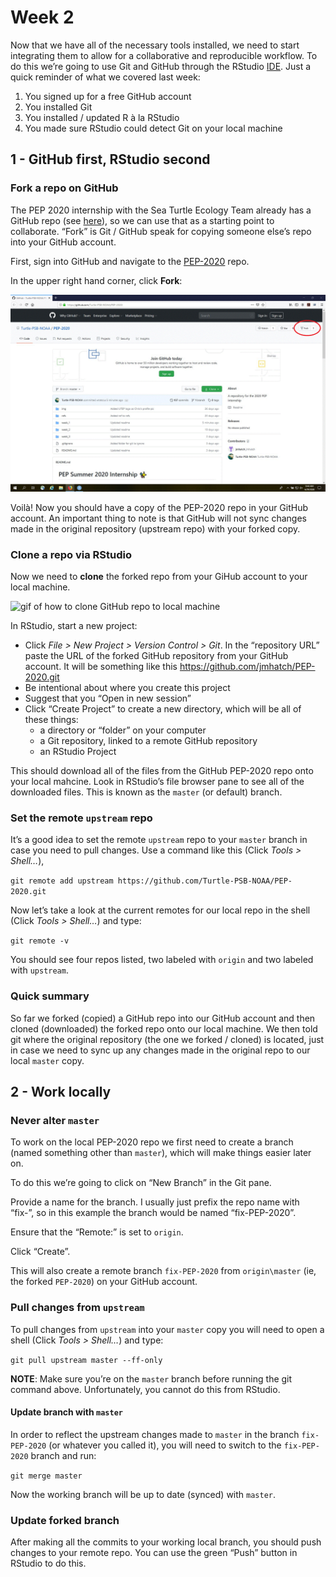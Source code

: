 Week 2
======

Now that we have all of the necessary tools installed, we need to start
integrating them to allow for a collaborative and reproducible workflow.
To do this we’re going to use Git and GitHub through the RStudio
[IDE](https://en.wikipedia.org/wiki/Integrated_development_environment).
Just a quick reminder of what we covered last week:

1.  You signed up for a free GitHub account
2.  You installed Git
3.  You installed / updated R à la RStudio
4.  You made sure RStudio could detect Git on your local machine

1 - GitHub first, RStudio second
--------------------------------

### Fork a repo on GitHub

The PEP 2020 internship with the Sea Turtle Ecology Team already has a
GitHub repo (see [here](https://github.com/Turtle-PSB-NOAA/PEP-2020)),
so we can use that as a starting point to collaborate. “Fork” is Git /
GitHub speak for copying someone else’s repo into your GitHub account.

First, sign into GitHub and navigate to the
[PEP-2020](https://github.com/Turtle-PSB-NOAA/PEP-2020) repo.

In the upper right hand corner, click **Fork**:

![screenshot of forking GitHub repo](img/GitHub_fork.gif)

Voilà! Now you should have a copy of the PEP-2020 repo in your GitHub
account. An important thing to note is that GitHub will not sync changes
made in the original repository (upstream repo) with your forked copy.

### Clone a repo via RStudio

Now we need to **clone** the forked repo from your GiHub account to your
local machine.

![gif of how to clone GitHub repo to local
machine](img/Github_cloning.gif)

In RStudio, start a new project:

-   Click *File &gt; New Project &gt; Version Control &gt; Git*. In the
    “repository URL” paste the URL of the forked GitHub repository from
    your GitHub account. It will be something like this
    <a href="https://github.com/jmhatch/PEP-2020.git" class="uri">https://github.com/jmhatch/PEP-2020.git</a>
-   Be intentional about where you create this project
-   Suggest that you “Open in new session”
-   Click “Create Project” to create a new directory, which will be all
    of these things:
    -   a directory or “folder” on your computer
    -   a Git repository, linked to a remote GitHub repository
    -   an RStudio Project

This should download all of the files from the GitHub PEP-2020 repo onto
your local mahcine. Look in RStudio’s file browser pane to see all of
the downloaded files. This is known as the `master` (or default) branch.

### Set the remote `upstream` repo

It’s a good idea to set the remote `upstream` repo to your `master`
branch in case you need to pull changes. Use a command like this (Click
*Tools &gt; Shell…*),

`git remote add upstream https://github.com/Turtle-PSB-NOAA/PEP-2020.git`

Now let’s take a look at the current remotes for our local repo in the
shell (Click *Tools &gt; Shell…*) and type:

`git remote -v`

You should see four repos listed, two labeled with `origin` and two
labeled with `upstream`.

### Quick summary

So far we forked (copied) a GitHub repo into our GitHub account and then
cloned (downloaded) the forked repo onto our local machine. We then told
git where the original repository (the one we forked / cloned) is
located, just in case we need to sync up any changes made in the
original repo to our local `master` copy.

2 - Work locally
----------------

### Never alter `master`

To work on the local PEP-2020 repo we first need to create a branch
(named something other than `master`), which will make things easier
later on.

To do this we’re going to click on “New Branch” in the Git pane.

Provide a name for the branch. I usually just prefix the repo name with
“fix-”, so in this example the branch would be named “fix-PEP-2020”.

Ensure that the “Remote:” is set to `origin`.

Click “Create”.

This will also create a remote branch `fix-PEP-2020` from
`origin\master` (ie, the forked `PEP-2020`) on your GitHub account.

<!-- git push origin --delete test ## deletes a remote branch -->

### Pull changes from `upstream`

To pull changes from `upstream` into your `master` copy you will need to
open a shell (Click *Tools &gt; Shell…*) and type:

`git pull upstream master --ff-only`

**NOTE**: Make sure you’re on the `master` branch before running the git
command above. Unfortunately, you cannot do this from RStudio.

#### Update branch with `master`

In order to reflect the upstream changes made to `master` in the branch
`fix-PEP-2020` (or whatever you called it), you will need to switch to
the `fix-PEP-2020` branch and run:

`git merge master`

Now the working branch will be up to date (synced) with `master`.

### Update forked branch

After making all the commits to your working local branch, you should
push changes to your remote repo. You can use the green “Push” button in
RStudio to do this.
